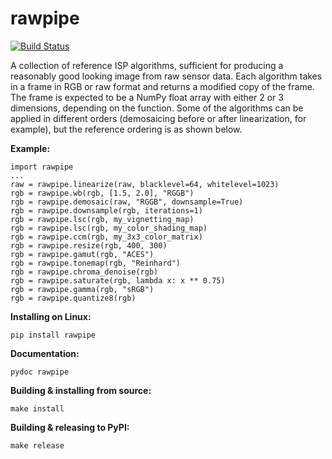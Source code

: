 # rawpipe

[![Build Status](https://travis-ci.com/toaarnio/rawpipe.svg?branch=master)](https://travis-ci.com/github/toaarnio/rawpipe)

A collection of reference ISP algorithms, sufficient for producing a reasonably
good looking image from raw sensor data. Each algorithm takes in a frame in RGB
or raw format and returns a modified copy of the frame. The frame is expected to
be a NumPy float array with either 2 or 3 dimensions, depending on the function.
Some of the algorithms can be applied in different orders (demosaicing before or
after linearization, for example), but the reference ordering is as shown below.

**Example:**
```
import rawpipe
...
raw = rawpipe.linearize(raw, blacklevel=64, whitelevel=1023)
rgb = rawpipe.wb(rgb, [1.5, 2.0], "RGGB")
rgb = rawpipe.demosaic(raw, "RGGB", downsample=True)
rgb = rawpipe.downsample(rgb, iterations=1)
rgb = rawpipe.lsc(rgb, my_vignetting_map)
rgb = rawpipe.lsc(rgb, my_color_shading_map)
rgb = rawpipe.ccm(rgb, my_3x3_color_matrix)
rgb = rawpipe.resize(rgb, 400, 300)
rgb = rawpipe.gamut(rgb, "ACES")
rgb = rawpipe.tonemap(rgb, "Reinhard")
rgb = rawpipe.chroma_denoise(rgb)
rgb = rawpipe.saturate(rgb, lambda x: x ** 0.75)
rgb = rawpipe.gamma(rgb, "sRGB")
rgb = rawpipe.quantize8(rgb)
```

**Installing on Linux:**
```
pip install rawpipe
```

**Documentation:**
```
pydoc rawpipe
```

**Building & installing from source:**
```
make install
```

**Building & releasing to PyPI:**
```
make release
```
